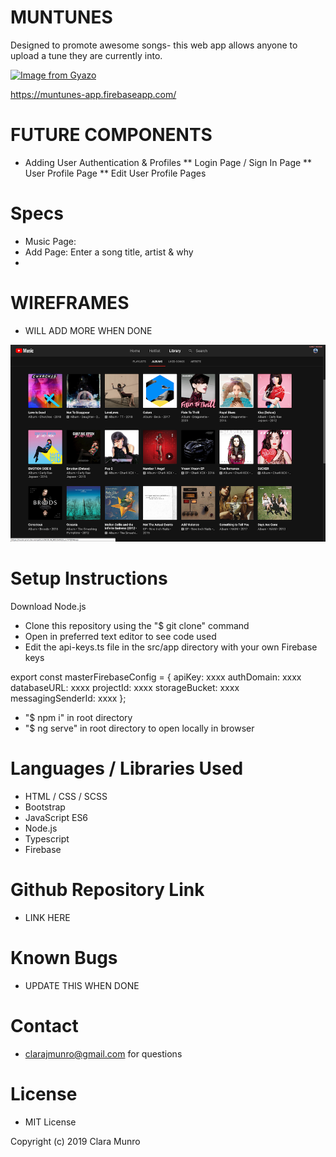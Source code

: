 # MUNTUNES

Designed to promote awesome songs- this web app allows anyone to upload a tune they are currently into.

[![Image from Gyazo](https://i.gyazo.com/145930793078ac699f67f01e65455016.gif)](https://gyazo.com/145930793078ac699f67f01e65455016)


https://muntunes-app.firebaseapp.com/

# FUTURE COMPONENTS
* Adding User Authentication & Profiles
  ** Login Page / Sign In Page
  ** User Profile Page
  ** Edit User Profile Pages

# Specs
* Music Page: 
* Add Page: Enter a song title, artist & why
* 

# WIREFRAMES
* WILL ADD MORE WHEN DONE

![Screenshot](/wireframe-images/inspo.png)

# Setup Instructions

Download Node.js

* Clone this repository using the "$ git clone" command
* Open in preferred text editor to see code used
* Edit the api-keys.ts file in the src/app directory with your own Firebase keys

export const masterFirebaseConfig = {
    apiKey: xxxx
    authDomain: xxxx
    databaseURL: xxxx
    projectId: xxxx
    storageBucket: xxxx
    messagingSenderId: xxxx
  };

*  "$ npm i" in root directory
*  "$ ng serve" in root directory to open locally in browser

# Languages / Libraries Used
* HTML / CSS / SCSS
* Bootstrap
* JavaScript ES6
* Node.js
* Typescript
* Firebase

# Github Repository Link
* LINK HERE

# Known Bugs
* UPDATE THIS WHEN DONE

# Contact
* clarajmunro@gmail.com for questions

# License
* MIT License

Copyright (c) 2019 Clara Munro
